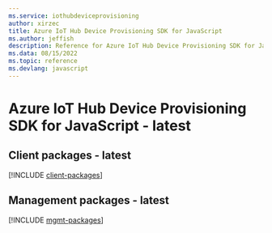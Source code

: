 ```yaml
---
ms.service: iothubdeviceprovisioning
author: xirzec
title: Azure IoT Hub Device Provisioning SDK for JavaScript
ms.author: jeffish
description: Reference for Azure IoT Hub Device Provisioning SDK for JavaScript
ms.data: 08/15/2022
ms.topic: reference
ms.devlang: javascript
---
```

# Azure IoT Hub Device Provisioning SDK for JavaScript - latest

## Client packages - latest
[!INCLUDE [client-packages](iot-hub-device-provisioning-client-index.md)]
## Management packages - latest
[!INCLUDE [mgmt-packages](iot-hub-device-provisioning-mgmt-index.md)]